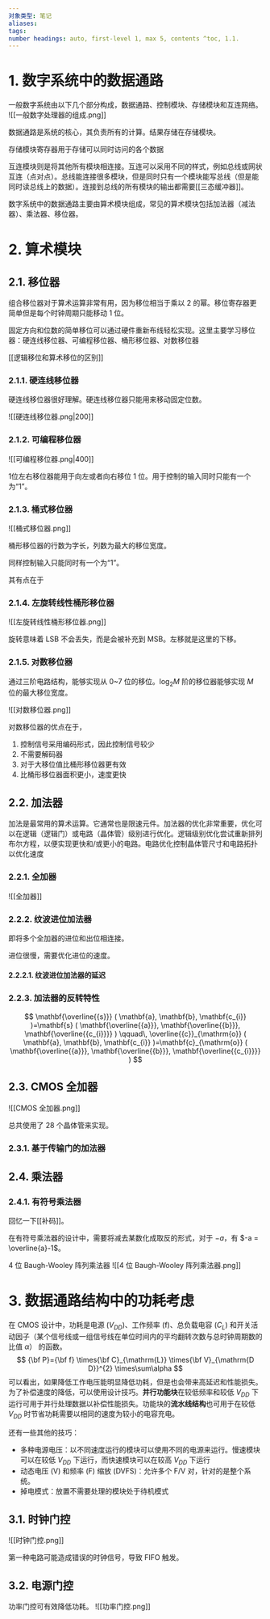 ```yaml
---
对象类型: 笔记
aliases: 
tags: 
number headings: auto, first-level 1, max 5, contents ^toc, 1.1.
---
```

# 1. 数字系统中的数据通路

一般数字系统由以下几个部分构成，数据通路、控制模块、存储模块和互连网络。
![[一般数字处理器的组成.png]]

数据通路是系统的核心，其负责所有的计算。结果存储在存储模块。

存储模块寄存器用于存储可以同时访问的各个数据

互连模块则是将其他所有模块相连接。互连可以采用不同的样式，例如总线或网状互连（点对点）。总线能连接很多模块，但是同时只有一个模块能写总线（但是能同时读总线上的数据）。连接到总线的所有模块的输出都需要[[三态缓冲器]]。

数字系统中的数据通路主要由算术模块组成，常见的算术模块包括加法器（减法器）、乘法器、移位器。

# 2. 算术模块

## 2.1. 移位器

组合移位器对于算术运算非常有用，因为移位相当于乘以 2 的幂。移位寄存器更简单但是每个时钟周期只能移动 1 位。

固定方向和位数的简单移位可以通过硬件重新布线轻松实现。这里主要学习移位器：硬连线移位器、可编程移位器、桶形移位器、对数移位器

[[逻辑移位和算术移位的区别]]

### 2.1.1. 硬连线移位器

硬连线移位器很好理解。硬连线移位器只能用来移动固定位数。

![[硬连线移位器.png|200]]

### 2.1.2. 可编程移位器

![[可编程移位器.png|400]]

1位左右移位器能用于向左或者向右移位 1 位。用于控制的输入同时只能有一个为“1”。

### 2.1.3. 桶式移位器

![[桶式移位器.png]]

桶形移位器的行数为字长，列数为最大的移位宽度。

同样控制输入只能同时有一个为“1”。

其有点在于

### 2.1.4. 左旋转线性桶形移位器

![[左旋转线性桶形移位器.png]]

旋转意味着 LSB 不会丢失，而是会被补充到 MSB。左移就是这里的下移。

### 2.1.5. 对数移位器

通过三阶电路结构，能够实现从 0~7 位的移位。$\log_{2}M$ 阶的移位器能够实现 $M$ 位的最大移位宽度。

![[对数移位器.png]]

对数移位器的优点在于，
1. 控制信号采用编码形式，因此控制信号较少
2. 不需要解码器
3. 对于大移位值比桶形移位器更有效
4. 比桶形移位器面积更小，速度更快

## 2.2. 加法器

加法是最常用的算术运算。它通常也是限速元件。加法器的优化非常重要，优化可以在逻辑（逻辑门）或电路（晶体管）级别进行优化。逻辑级别优化尝试重新排列布尔方程，以便实现更快和/或更小的电路。电路优化控制晶体管尺寸和电路拓扑以优化速度

### 2.2.1. 全加器

![[全加器]]

### 2.2.2. 纹波进位加法器

即将多个全加器的进位和出位相连接。

进位很慢，需要优化进位的速度。
#### 2.2.2.1. 纹波进位加法器的延迟

### 2.2.3. 加法器的反转特性

$$
\mathbf{\overline{{s}}} ( \mathbf{a}, \mathbf{b}, \mathbf{c_{i}} )=\mathbf{s} ( \mathbf{\overline{{a}}}, \mathbf{\overline{{b}}}, \mathbf{\overline{{c_{i}}}} ) \qquad\, \overline{{c}}_{\mathrm{o}} ( \mathbf{a}, \mathbf{b}, \mathbf{c_{i}} )=\mathbf{c}_{\mathrm{o}} ( \mathbf{\overline{{a}}}, \mathbf{\overline{{b}}}, \mathbf{\overline{{c_{i}}}} )
$$

## 2.3. CMOS 全加器

![[CMOS 全加器.png]]

总共使用了 28 个晶体管来实现。

### 2.3.1. 基于传输门的加法器



## 2.4. 乘法器

### 2.4.1. 有符号乘法器

回忆一下[[补码]]。

在有符号乘法器的设计中，需要将减去某数化成取反的形式，对于 $-a$，有 $-a = \overline{a}-1$。

4 位 Baugh-Wooley 阵列乘法器
![[4 位 Baugh-Wooley 阵列乘法器.png]]



# 3. 数据通路结构中的功耗考虑

在 CMOS 设计中，功耗是电源 ($V_{DD}$)、工作频率 (f)、总负载电容 ($C_{L}$) 和开关活动因子（某个信号线或一组信号线在单位时间内的平均翻转次数与总时钟周期数的比值 $\alpha$） 的函数。
$$
{\bf P}={\bf f} \times{\bf C}_{\mathrm{L}} \times{\bf V}_{\mathrm{D D}}^{2} \times\sum\alpha
$$
可以看出，如果降低工作电压能明显降低功耗，但是也会带来高延迟和性能损失。
为了补偿速度的降低，可以使用设计技巧。**并行功能块**在较低频率和较低 $V_{DD}$ 下运行可用于并行处理数据以补偿性能损失。功能块的**流水线结构**也可用于在较低 $V_{DD}$ 时节省功耗需要以相同的速度为较小的电容充电。

还有一些其他的技巧：
- 多种电源电压：以不同速度运行的模块可以使用不同的电源来运行。慢速模块可以在较低 $V_{DD}$ 下运行，而快速模块可以在较高 $V_{DD}$ 下运行
- 动态电压 (V) 和频率 (F) 缩放 (DVFS)：允许多个 F/V 对，针对的是整个系统。
- 掉电模式：放置不需要处理的模块处于待机模式

## 3.1. 时钟门控

![[时钟门控.png]]

第一种电路可能造成错误的时钟信号，导致 FIFO 触发。

## 3.2. 电源门控

功率门控可有效降低功耗。
![[功率门控.png]]




